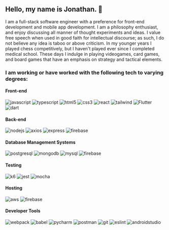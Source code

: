 ## Hello, my name is Jonathan. 👋

I am a full-stack software engineer with a preference for front-end development and mobile app development.
I am a philosophy enthusiast, and enjoy discussing all manner of thought experiments and ideas. I value free speech when used in good faith for intellectual discourse; as such, I do not believe any idea is taboo or above criticism. 
In my younger years I played chess competitively, but I haven't played ever since I completed medical school. These days I indulge in playing videogames, card games, and board games that have an emphasis on strategy and tactical elements.

### I am working or have worked with the following tech to varying degrees:

#### Front-end

![javascript](https://img.shields.io/badge/JavaScript-purple?style=for-the-badge&logo=JavaScript&logoColor=F7DF1E) ![typescript](https://img.shields.io/badge/TypeScript-F6F2DD?style=for-the-badge&logo=TypeScript&logoColor=4169E1) ![html5](https://img.shields.io/badge/HTML5-gray?style=for-the-badge&logo=HTML5&logoColor=E34F26) ![css3](https://img.shields.io/badge/CSS3-blue?style=for-the-badge&logo=CSS3&logoColor=white) ![react](https://img.shields.io/badge/React-black?style=for-the-badge&logo=React&logoColor=61DAFB) ![tailwind](https://img.shields.io/badge/TailwindCSS-5A29E4?style=for-the-badge&logo=TailwindCSS&logoColor=06B6D4) ![Flutter](https://img.shields.io/badge/Flutter-F0F0F0?style=for-the-badge&logo=Flutter&logoColor=007FFF) ![dart](https://img.shields.io/badge/Dart-00B2FF?style=for-the-badge&logo=Dart&logoColor=white)

#### Back-end

![nodejs](https://img.shields.io/badge/Node.js-339933?style=for-the-badge&logo=Node.js&logoColor=000000) ![axios](https://img.shields.io/badge/Axios-yellow?style=for-the-badge&logo=Axios&logoColor=5A29E4) ![express](https://img.shields.io/badge/Express-red?style=for-the-badge&logo=Express&logoColor=000000) ![firebase](https://img.shields.io/badge/Firebase-9C390D?style=for-the-badge&logo=Firebase&logoColor=FFCA28)

#### Database Management Systems

![postgresql](https://img.shields.io/badge/PostgreSQL-4169E1?style=for-the-badge&logo=PostgreSQL&logoColor=white) ![mongodb](https://img.shields.io/badge/MongoDB-47A248?style=for-the-badge&logo=MongoDB&logoColor=white) ![mysql](https://img.shields.io/badge/MySQL-00B2FF?style=for-the-badge&logo=MySQL&logoColor=white) ![firebase](https://img.shields.io/badge/Firestore-9C390D?style=for-the-badge&logo=Firebase&logoColor=FFCA28)

#### Testing

![k6](https://img.shields.io/badge/K6-F6F2DD?style=for-the-badge&logo=K6&logoColor=7D64FF) ![jest](https://img.shields.io/badge/Jest-C21325?style=for-the-badge&logo=Jest&logoColor=white) ![mocha](https://img.shields.io/badge/Mocha-8D6748?style=for-the-badge&logo=Mocha&logoColor=white) 

#### Hosting

![aws](https://img.shields.io/badge/AmazonAWS-FFCA28?style=for-the-badge&logo=AmazonAWS&logoColor=black) ![firebase](https://img.shields.io/badge/Firebase-9C390D?style=for-the-badge&logo=Firebase&logoColor=FFCA28)

#### Developer Tools

![webpack](https://img.shields.io/badge/Webpack-8DD6F9?style=for-the-badge&logo=Webpack&logoColor=white) ![babel](https://img.shields.io/badge/Babel-gray?style=for-the-badge&logo=Babel&logoColor=F9DC3E) ![pycharm](https://img.shields.io/badge/Pycharm-1A1F71?style=for-the-badge&logo=Pycharm&logoColor=007ACC) ![postman](https://img.shields.io/badge/Postman-FF6C37?style=for-the-badge&logo=Postman&logoColor=white) ![git](https://img.shields.io/badge/Git-black?style=for-the-badge&logo=Git&logoColor=white) ![eslint](https://img.shields.io/badge/ESLint-4B32C3?style=for-the-badge&logo=ESLint&logoColor=white) ![androidstudio](https://img.shields.io/badge/AndroidStudio-2496ED?style=for-the-badge&logo=AndroidStudio&logoColor=white)

<!--
**Ragnaric/Ragnaric** is a ✨ _special_ ✨ repository because its `README.md` (this file) appears on your GitHub profile.

Here are some ideas to get you started:

- 🔭 I’m currently working on ...
- 🌱 I’m currently learning ...
- 👯 I’m looking to collaborate on ...
- 🤔 I’m looking for help with ...
- 💬 Ask me about ...
- 📫 How to reach me: ...
- 😄 Pronouns: ...
- ⚡ Fun fact: ...
-->
